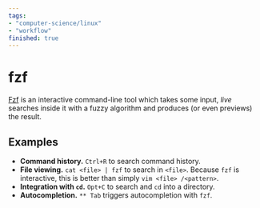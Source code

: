 ```yaml
---
tags:
- "computer-science/linux"
- "workflow"
finished: true
---
```


# fzf

[Fzf](https://github.com/junegunn/fzf) is an interactive command-line tool which takes some input, _live_ searches inside it with a fuzzy algorithm and produces (or even previews) the result.

## Examples

- **Command history.** `Ctrl+R` to search command history.
- **File viewing.** `cat <file> | fzf` to search in `<file>`. Because `fzf` is interactive, this is better than simply `vim <file> /<pattern>`.
- **Integration with `cd`.** `Opt+C` to search and `cd` into a directory.
- **Autocompletion.** `** Tab` triggers autocompletion with `fzf`.

